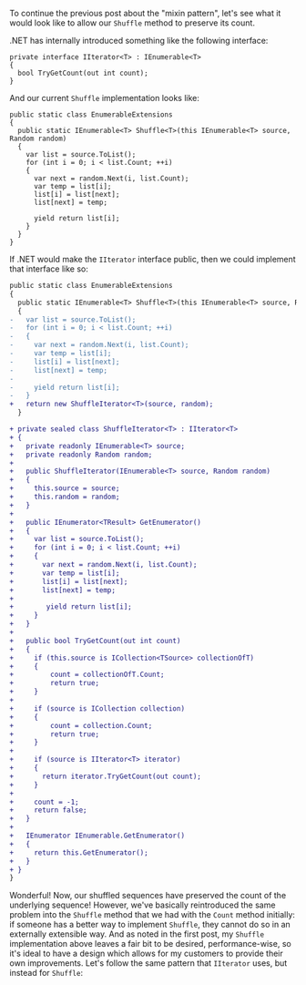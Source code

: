 To continue the previous post about the "mixin pattern", let's see what it would look like to allow our `Shuffle` method to preserve its count.

.NET has internally introduced something like the following interface:
```
private interface IIterator<T> : IEnumerable<T>
{
  bool TryGetCount(out int count);
}
```

And our current `Shuffle` implementation looks like:

```
public static class EnumerableExtensions
{
  public static IEnumerable<T> Shuffle<T>(this IEnumerable<T> source, Random random)
  {
    var list = source.ToList();
    for (int i = 0; i < list.Count; ++i)
    {
      var next = random.Next(i, list.Count);
      var temp = list[i];
      list[i] = list[next];
      list[next] = temp;

      yield return list[i];
    }
  }
}
```

If .NET would make the `IIterator` interface public, then we could implement that interface like so:

```diff
public static class EnumerableExtensions
{
  public static IEnumerable<T> Shuffle<T>(this IEnumerable<T> source, Random random)
  {
-   var list = source.ToList();
-   for (int i = 0; i < list.Count; ++i)
-   {
-     var next = random.Next(i, list.Count);
-     var temp = list[i];
-     list[i] = list[next];
-     list[next] = temp;
-
-     yield return list[i];
-   }
+   return new ShuffleIterator<T>(source, random);
  }

+ private sealed class ShuffleIterator<T> : IIterator<T>
+ {
+   private readonly IEnumerable<T> source;
+   private readonly Random random;
+
+   public ShuffleIterator(IEnumerable<T> source, Random random)
+   {
+     this.source = source;
+     this.random = random;
+   }
+
+   public IEnumerator<TResult> GetEnumerator()
+   {
+     var list = source.ToList();
+     for (int i = 0; i < list.Count; ++i)
+     {
+       var next = random.Next(i, list.Count);
+       var temp = list[i];
+       list[i] = list[next];
+       list[next] = temp;
+
+        yield return list[i];
+     }
+   }
+
+   public bool TryGetCount(out int count)
+   {
+     if (this.source is ICollection<TSource> collectionOfT)
+     {
+         count = collectionOfT.Count;
+         return true;
+     }
+
+     if (source is ICollection collection)
+     {
+         count = collection.Count;
+         return true;
+     }
+
+     if (source is IIterator<T> iterator)
+     {
+       return iterator.TryGetCount(out count);
+     }
+
+     count = -1;
+     return false;
+   }
+
+   IEnumerator IEnumerable.GetEnumerator()
+   {
+     return this.GetEnumerator();
+   }
+ }
}
```

Wonderful! Now, our shuffled sequences have preserved the count of the underlying sequence! However, we've basically reintroduced the same problem into the `Shuffle` method that we had with the `Count` method initially: if someone has a better way to implement `Shuffle`, they cannot do so in an externally extensible way. And as noted in the first post, my `Shuffle` implementation above leaves a fair bit to be desired, performance-wise, so it's ideal to have a design which allows for my customers to provide their own improvements. Let's follow the same pattern that `IIterator` uses, but instead for `Shuffle`:

```
```
